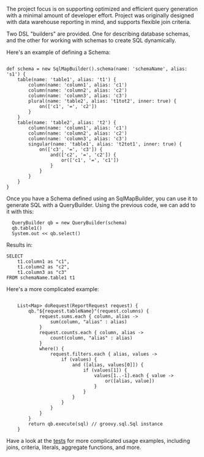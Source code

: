 The project focus is on supporting optimized and efficient query generation with a minimal amount of developer effort.  Project was originally designed with data warehouse reporting in mind, and supports flexible join criteria.

Two DSL "builders" are provided.  One for describing database schemas, and the other for working with schemas to create SQL dynamically.


Here's an example of defining a Schema:

```

def schema = new SqlMapBuilder().schema(name: 'schemaName', alias: 's1') {
    table(name: 'table1', alias: 't1') {
        column(name: 'column1', alias: 'c1')
        column(name: 'column2', alias: 'c2')
        column(name: 'column3', alias: 'c3')
        plural(name: 'table2', alias: 't1tot2', inner: true) {
            on(['c1', '=', 'c2'])
        }
    }
    table(name: 'table2', alias: 't2') {
        column(name: 'column1', alias: 'c1')
        column(name: 'column2', alias: 'c2')
        column(name: 'column3', alias: 'c3')
        singular(name: 'table1', alias: 't2tot1', inner: true) {
            on(['c3', '=', 'c3']) {
                and(['c2', '=', 'c2']) {
                    or(['c1', '=', 'c1'])
                }
            }
        }
    }
}

```


Once you have a Schema defined using an SqlMapBuilder, you can use it to generate SQL with a QueryBuilder.  Using the previous code, we can add to it with this:

```
  QueryBuilder qb = new QueryBuilder(schema)
  qb.table1()
  System.out << qb.select()
```

Results in:

```
SELECT
    t1.column1 as "c1",
    t1.column2 as "c2",
    t1.column3 as "c3"
FROM schemaName.table1 t1
```

Here's a more complicated example:

```

    List<Map> doRequest(ReportRequest request) {
        qb."${request.tableName}"(request.columns) {
            request.sums.each { column, alias ->
                sum(column, "alias" : alias)
            }
            request.counts.each { column, alias ->
                count(column, "alias" : alias)
            }
            where() {
                request.filters.each { alias, values ->
                    if (values) {
                        and ([alias, values[0]]) {
                            if (values[1]) {
                                values[1..-1].each { value ->
                                    or([alias, value])
                                }
                            }
                        }
                    }
                }
            }
        }
        return qb.execute(sql) // groovy.sql.Sql instance
    }
```

Have a look at the [tests](http://code.google.com/p/groovy-sql-mapper/source/browse/#git%2Fgroovy-sql-mapper%2Fsrc%2Ftest%2Fgroovy%2Fsql) for more complicated usage examples, including joins, criteria, literals, aggregate functions, and more.